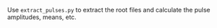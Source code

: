 

Use `extract_pulses.py` to extract the root files and calculate the pulse amplitudes, means, etc. 